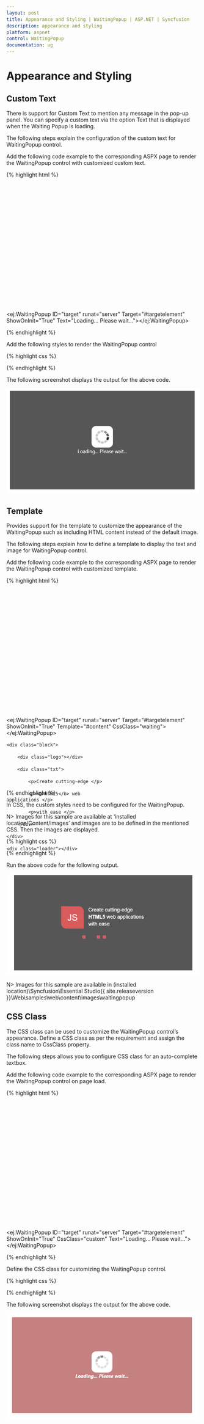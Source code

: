 ```yaml
---
layout: post
title: Appearance and Styling | WaitingPopup | ASP.NET | Syncfusion
description: appearance and styling 	
platform: aspnet
control: WaitingPopup
documentation: ug
---
```


# Appearance and Styling 	

## Custom Text

There is support for Custom Text to mention any message in the pop-up panel.  You can specify a custom text via the option Text that is displayed when the Waiting Popup is loading.

The following steps explain the configuration of the custom text for WaitingPopup control.

Add the following code example to the corresponding ASPX page to render the WaitingPopup control with customized custom text.

{% highlight html %}

<div id="targetelement"></div>

<ej:WaitingPopup ID="target" runat="server" Target="#targetelement" ShowOnInit="True" Text="Loading... Please wait..."></ej:WaitingPopup>

{% endhighlight %}



Add the following styles to render the WaitingPopup control

{% highlight css %}

<style type="text/css">

    #targetelement {

        height: 320px;

        width: 600px;

    }
	
	.e-waitpopup-pane .e-text {
	
		color: white;
		
	}
	
</style>

{% endhighlight %}

The following screenshot displays the output for the above code.

 ![](Appearance-and-Styling_images/Appearance-and-Styling_img1.png) 



## Template

Provides support for the template to customize the appearance of the WaitingPopup such as including HTML content instead of the default image.

The following steps explain how to define a template to display the text and image for WaitingPopup control.

Add the following code example to the corresponding ASPX page to render the WaitingPopup control with customized template.

{% highlight html %}

<div id="targetelement"></div>

<ej:WaitingPopup ID="target" runat="server" Target="#targetelement" ShowOnInit="True" Template="#content" CssClass="waiting"></ej:WaitingPopup>

<div id="content">

    <div class="block">

        <div class="logo"></div>

        <div class="txt">

            <p>Create cutting-edge </p>

            <p><b>HTML5</b> web applications </p>

            <p>with ease </p>

        </div>

    </div>

    <div class="loader"></div>

</div>

{% endhighlight %}



In CSS, the custom styles need to be configured for the WaitingPopup.

N> Images for this sample are available at ‘installed location/Content/images’ and images are to be defined in the mentioned CSS. Then the images are displayed.

{% highlight css %}

<style type="text/css" class="cssStyles">

    #targetelement {

        height: 320px;

        margin: 0 auto;

        width: 600px;
    }

    .block {

        height: 76px;

    }



    .logo {

        background-image: url("../Content/images/waitingpopup/js_logo.png");

        float: left;

        height: 100%;

        width: 77px;

        margin-right: 15px;

    }



    .txt {

        float: left;

        font-size: 17px;

        height: 100%;

        text-align: left;
		
		color:white;
		
    }



        .txt p {

            margin: 0;

        }



    .loader {

        background: url("../Content/images/waitingpopup/load_light.gif") no-repeat scroll -5px 18px transparent;

        height: 40px;

        width: 100%;

    }



    .darktheme .loader {

        background-image: url("../Content/images/waitingpopup/load_dark.gif");

    }



    #content {

        cursor: default;

        height: 112px;

        width: 285px;

    }

</style>

{% endhighlight %}



Run the above code for the following output.

![](Appearance-and-Styling_images/Appearance-and-Styling_img2.png) 

N> Images for this sample are available in (installed location)\Syncfusion\Essential Studio\{{ site.releaseversion }}\Web\samples\web\content\images\waitingpopup<br/>


## CSS Class

The CSS class can be used to customize the WaitingPopup control’s appearance. Define a CSS class as per the requirement and assign the class name to CssClass property.

The following steps allows you to configure CSS class for an auto-complete textbox.

Add the following code example to the corresponding ASPX page to render the WaitingPopup control on page load.

{% highlight html %}

<div id="targetelement"></div>

<ej:WaitingPopup ID="target" runat="server" Target="#targetelement" ShowOnInit="True" CssClass="custom" Text="Loading... Please wait..."></ej:WaitingPopup>

{% endhighlight %}



Define the CSS class for customizing the WaitingPopup control.

{% highlight css %}

<style type="text/css">

    #targetelement {

        height: 320px;

        width: 600px;

    }



    .custom {

        background-color: darkred;

        font-style: italic;

        font-weight: bolder;

        opacity: 0.5;
		
		color: white;

    }

</style>

{% endhighlight %}



The following screenshot displays the output for the above code.

![](Appearance-and-Styling_images/Appearance-and-Styling_img3.png) 





